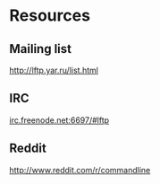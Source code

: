 # Resources

## Mailing list

http://lftp.yar.ru/list.html

## IRC

[irc.freenode.net:6697/#lftp](irc://irc.freenode.net:6697/#lftp)

## Reddit

http://www.reddit.com/r/commandline